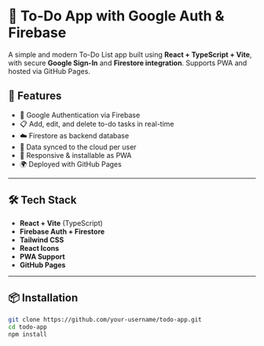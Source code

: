 # 📝 To-Do App with Google Auth & Firebase

A simple and modern To-Do List app built using **React + TypeScript + Vite**, with secure **Google Sign-In** and **Firestore integration**. Supports PWA and hosted via GitHub Pages.

## 🚀 Features

- 🔐 Google Authentication via Firebase
- 📋 Add, edit, and delete to-do tasks in real-time
- ☁️ Firestore as backend database
- 💾 Data synced to the cloud per user
- 📱 Responsive & installable as PWA
- 🌍 Deployed with GitHub Pages

---

## 🛠️ Tech Stack

- **React + Vite** (TypeScript)
- **Firebase Auth + Firestore**
- **Tailwind CSS**
- **React Icons**
- **PWA Support**
- **GitHub Pages**

---

## 📦 Installation

```bash
git clone https://github.com/your-username/todo-app.git
cd todo-app
npm install

